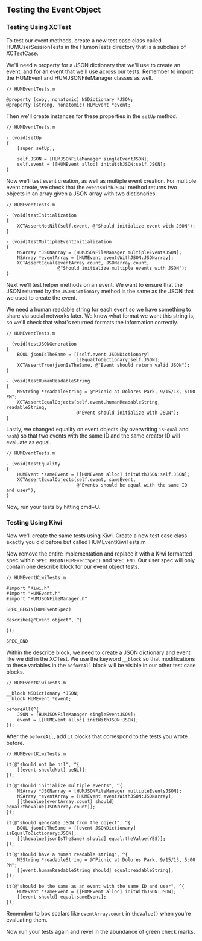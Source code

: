 ## Testing the Event Object

### Testing Using XCTest

To test our event methods, create a new test case class called HUMUserSessionTests in the HumonTests directory that is a subclass of XCTestCase.

We'll need a property for a JSON dictionary that we'll use to create an event, and for an event that we'll use across our tests. Remember to import the HUMEvent and HUMJSONFileManager classes as well.

	// HUMEventTests.m
	
	@property (copy, nonatomic) NSDictionary *JSON;
	@property (strong, nonatomic) HUMEvent *event;

Then we'll create instances for these properties in the `setUp` method.

	// HUMEventTests.m
	
	- (void)setUp
	{
	    [super setUp];
	
	    self.JSON = [HUMJSONFileManager singleEventJSON];
	    self.event = [[HUMEvent alloc] initWithJSON:self.JSON];
	}

Now we'll test event creation, as well as multiple event creation. For multiple event create, we check that the `eventsWithJSON:` method returns two objects in an array given a JSON array with two dictionaries.

	// HUMEventTests.m
	
	- (void)testInitialization
	{
	    XCTAssertNotNil(self.event, @"Should initialize event with JSON");
	}
	
	- (void)testMultipleEventInitialization
	{
	    NSArray *JSONarray = [HUMJSONFileManager multipleEventsJSON];
	    NSArray *eventArray = [HUMEvent eventsWithJSON:JSONarray];
	    XCTAssertEqual(eventArray.count, JSONarray.count,
	                   @"Should initialize multiple events with JSON");
	}

Next we'll test helper methods on an event. We want to ensure that the JSON returned by the `JSONDictionary` method is the same as the JSON that we used to create the event.

We need a human readable string for each event so we have something to share via social networks later. We know what format we want this string is, so we'll check that what's returned formats the information correctly.

	// HUMEventTests.m
	
	- (void)testJSONGeneration
	{
	    BOOL jsonIsTheSame = [[self.event JSONDictionary]
	                          isEqualToDictionary:self.JSON];
	    XCTAssertTrue(jsonIsTheSame, @"Event should return valid JSON");
	}
	
	- (void)testHumanReadableString
	{
	    NSString *readableString = @"Picnic at Dolores Park, 9/15/13, 5:00 PM";
	    XCTAssertEqualObjects(self.event.humanReadableString, readableString,
	                          @"Event should initialize with JSON");
	}

Lastly, we changed equality on event objects (by overwriting `isEqual` and `hash`) so that two events with the same ID and the same creator ID will evaluate as equal.

	// HUMEventTests.m

	- (void)testEquality
	{
	    HUMEvent *sameEvent = [[HUMEvent alloc] initWithJSON:self.JSON];
	    XCTAssertEqualObjects(self.event, sameEvent,
	                          @"Events should be equal with the same ID and user");
	}
	
Now, run your tests by hitting cmd+U.

### Testing Using Kiwi

Now we'll create the same tests using Kiwi. Create a new test case class exactly you did before but called HUMEventKiwiTests.m

Now remove the entire implementation and replace it with a Kiwi formatted spec within `SPEC_BEGIN(HUMEventSpec)` and `SPEC_END`. Our user spec will only contain one describe block for our event object tests.

	// HUMEventKiwiTests.m
	
	#import "Kiwi.h"
	#import "HUMEvent.h"
	#import "HUMJSONFileManager.h"
	
	SPEC_BEGIN(HUMEventSpec)
	
	describe(@"Event object", ^{
	
	});

	SPEC_END
	
Within the describe block, we need to create a JSON dictionary and event like we did in the XCTest. We use the keyword `__block` so that modifications to these variables in the `beforeAll` block will be visible in our other test case blocks.

	// HUMEventKiwiTests.m
	
    __block NSDictionary *JSON;
    __block HUMEvent *event;

    beforeAll(^{
        JSON = [HUMJSONFileManager singleEventJSON];
        event = [[HUMEvent alloc] initWithJSON:JSON];
    });
	
After the `beforeAll`, add `it` blocks that correspond to the tests you wrote before.

	// HUMEventKiwiTests.m
	
    it(@"should not be nil", ^{
        [[event shouldNot] beNil];
    });

    it(@"should initialize multiple events", ^{
        NSArray *JSONarray = [HUMJSONFileManager multipleEventsJSON];
        NSArray *eventArray = [HUMEvent eventsWithJSON:JSONarray];
        [[theValue(eventArray.count) should] equal:theValue(JSONarray.count)];
    });
    
    it(@"should generate JSON from the object", ^{
        BOOL jsonIsTheSame = [[event JSONDictionary] isEqualToDictionary:JSON];
        [[theValue(jsonIsTheSame) should] equal:theValue(YES)];
    });

    it(@"should have a human readable string", ^{
        NSString *readableString = @"Picnic at Dolores Park, 9/15/13, 5:00 PM";
        [[event.humanReadableString should] equal:readableString];
    });

    it(@"should be the same as an event with the same ID and user", ^{
        HUMEvent *sameEvent = [[HUMEvent alloc] initWithJSON:JSON];
        [[event should] equal:sameEvent];
    });
    
Remember to box scalars like `eventArray.count` in `theValue()` when you're evaluating them.

Now run your tests again and revel in the abundance of green check marks.
